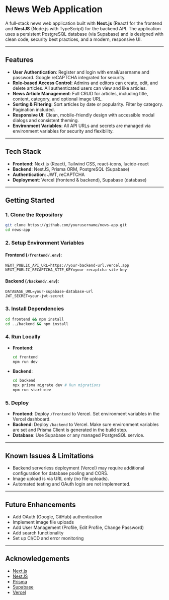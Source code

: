 # News Web Application

A full-stack news web application built with **Next.js** (React) for the frontend and **NestJS** (Node.js with TypeScript) for the backend API. The application uses a persistent PostgreSQL database (via Supabase) and is designed with clean code, security best practices, and a modern, responsive UI.

---

## Features

- **User Authentication**: Register and login with email/username and password. Google reCAPTCHA integrated for security.
- **Role-based Access Control**: Admins and editors can create, edit, and delete articles. All authenticated users can view and like articles.
- **News Article Management**: Full CRUD for articles, including title, content, category, and optional image URL.
- **Sorting & Filtering**: Sort articles by date or popularity. Filter by category. Pagination included.
- **Responsive UI**: Clean, mobile-friendly design with accessible modal dialogs and consistent theming.
- **Environment Variables**: All API URLs and secrets are managed via environment variables for security and flexibility.

---

## Tech Stack

- **Frontend**: Next.js (React), Tailwind CSS, react-icons, lucide-react
- **Backend**: NestJS, Prisma ORM, PostgreSQL (Supabase)
- **Authentication**: JWT, reCAPTCHA
- **Deployment**: Vercel (frontend & backend), Supabase (database)

---

## Getting Started

### 1. Clone the Repository
```bash
git clone https://github.com/yourusername/news-app.git
cd news-app
```

### 2. Setup Environment Variables

#### Frontend (`/frontend/.env`):
```
NEXT_PUBLIC_API_URL=https://your-backend-url.vercel.app
NEXT_PUBLIC_RECAPTCHA_SITE_KEY=your-recaptcha-site-key
```

#### Backend (`/backend/.env`):
```
DATABASE_URL=your-supabase-database-url
JWT_SECRET=your-jwt-secret
```

### 3. Install Dependencies
```bash
cd frontend && npm install
cd ../backend && npm install
```

### 4. Run Locally
- **Frontend**:
  ```bash
  cd frontend
  npm run dev
  ```
- **Backend**:
  ```bash
  cd backend
  npx prisma migrate dev # Run migrations
  npm run start:dev
  ```

### 5. Deploy
- **Frontend**: Deploy `/frontend` to Vercel. Set environment variables in the Vercel dashboard.
- **Backend**: Deploy `/backend` to Vercel. Make sure environment variables are set and Prisma Client is generated in the build step.
- **Database**: Use Supabase or any managed PostgreSQL service.

---


## Known Issues & Limitations
- Backend serverless deployment (Vercel) may require additional configuration for database pooling and CORS.
- Image upload is via URL only (no file uploads).
- Automated testing and OAuth login are not implemented.

---

## Future Enhancements
- Add OAuth (Google, GitHub) authentication
- Implement image file uploads
- Add User Management (Profile, Edit Profile, Change Password)
- Add search functionality
- Set up CI/CD and error monitoring

---

## Acknowledgements
- [Next.js](https://nextjs.org/)
- [NestJS](https://nestjs.com/)
- [Prisma](https://www.prisma.io/)
- [Supabase](https://supabase.com/)
- [Vercel](https://vercel.com/)
